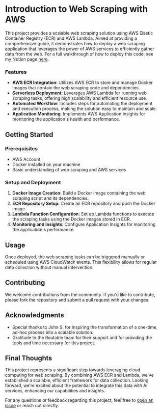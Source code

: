 # Introduction to Web Scraping with AWS

This project provides a scalable web scraping solution using AWS Elastic Container Registry (ECR) and AWS Lambda. Aimed at providing a comprehensive guide, it demonstrates how to deploy a web scraping application that leverages the power of AWS services to efficiently gather data from the web. For a full walkthrough of how to deploy this code, see my Notion page [here](https://peridot-caper-43a.notion.site/Introduction-to-Web-Scraping-with-AWS-ECR-and-Lambda-49ea8eeb6d1a403a999bccf7be76aaa3?pvs=4).

### Features

- **AWS ECR Integration**: Utilizes AWS ECR to store and manage Docker images that contain the web scraping code and dependencies.
- **Serverless Deployment**: Leverages AWS Lambda for running web scraping tasks, offering high scalability and efficient resource use.
- **Automated Workflow**: Includes steps for automating the deployment and execution process, making the solution easy to maintain and scale.
- **Application Monitoring**: Implements AWS Application Insights for monitoring the application's health and performance.

## Getting Started

### Prerequisites

- AWS Account
- Docker installed on your machine
- Basic understanding of web scraping and AWS services

### Setup and Deployment

1. **Docker Image Creation**: Build a Docker image containing the web scraping script and its dependencies.
2. **ECR Repository Setup**: Create an ECR repository and push the Docker image.
3. **Lambda Function Configuration**: Set up Lambda functions to execute the scraping tasks using the Docker images stored in ECR.
4. **Monitoring and Insights**: Configure Application Insights for monitoring the application's performance.

## Usage

Once deployed, the web scraping tasks can be triggered manually or scheduled using AWS CloudWatch events. This flexibility allows for regular data collection without manual intervention.

## Contributing

We welcome contributions from the community. If you'd like to contribute, please fork the repository and submit a pull request with your changes.

## Acknowledgments

- Special thanks to John S. for inspiring the transformation of a one-time, ad-hoc process into a scalable solution.
- Gratitude to the Routable team for their support and for providing the tools and time necessary for this project.

## Final Thoughts

This project represents a significant step towards leveraging cloud computing for web scraping. By combining AWS ECR and Lambda, we've established a scalable, efficient framework for data collection. Looking forward, we're excited about the potential to integrate this data with AI services, enhancing our capabilities and insights.

For any questions or feedback regarding this project, feel free to [open an issue](#) or reach out directly.
